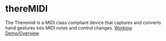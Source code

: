 # thereMIDI
The Theremidi is a MIDI class compliant device that captures and converts hand gestures into MIDI notes and control changes.
[Working Demo/Overview](https://www.youtube.com/watch?v=GBBQPvM9b_o&list=PLEQw60v5d5Rrh2Cg-ZqJHufsg2zAsitwK&index=5)
